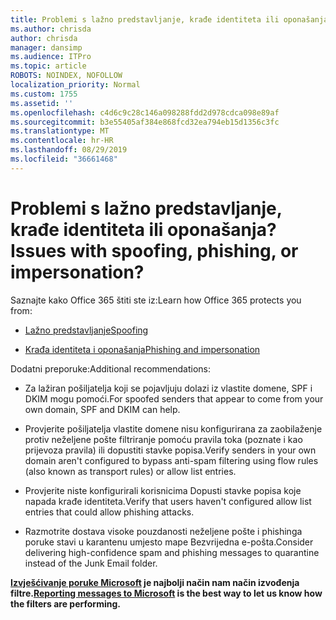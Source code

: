 ```yaml
---
title: Problemi s lažno predstavljanje, krađe identiteta ili oponašanja?
ms.author: chrisda
author: chrisda
manager: dansimp
ms.audience: ITPro
ms.topic: article
ROBOTS: NOINDEX, NOFOLLOW
localization_priority: Normal
ms.custom: 1755
ms.assetid: ''
ms.openlocfilehash: c4d6c9c28c146a098288fdd2d978cdca098e89af
ms.sourcegitcommit: b3e55405af384e868fcd32ea794eb15d1356c3fc
ms.translationtype: MT
ms.contentlocale: hr-HR
ms.lasthandoff: 08/29/2019
ms.locfileid: "36661468"
---
```

# <a name="issues-with-spoofing-phishing-or-impersonation"></a><span data-ttu-id="ac8a9-102">Problemi s lažno predstavljanje, krađe identiteta ili oponašanja?</span><span class="sxs-lookup"><span data-stu-id="ac8a9-102">Issues with spoofing, phishing, or impersonation?</span></span>

<span data-ttu-id="ac8a9-103">Saznajte kako Office 365 štiti ste iz:</span><span class="sxs-lookup"><span data-stu-id="ac8a9-103">Learn how Office 365 protects you from:</span></span>

- [<span data-ttu-id="ac8a9-104">Lažno predstavljanje</span><span class="sxs-lookup"><span data-stu-id="ac8a9-104">Spoofing</span></span>](https://docs.microsoft.com/office365/securitycompliance/anti-spoofing-protection)

- [<span data-ttu-id="ac8a9-105">Krađa identiteta i oponašanja</span><span class="sxs-lookup"><span data-stu-id="ac8a9-105">Phishing and impersonation</span></span>](https://docs.microsoft.com/office365/securitycompliance/atp-anti-phishing)

<span data-ttu-id="ac8a9-106">Dodatni preporuke:</span><span class="sxs-lookup"><span data-stu-id="ac8a9-106">Additional recommendations:</span></span>

- <span data-ttu-id="ac8a9-107">Za lažiran pošiljatelja koji se pojavljuju dolazi iz vlastite domene, SPF i DKIM mogu pomoći.</span><span class="sxs-lookup"><span data-stu-id="ac8a9-107">For spoofed senders that appear to come from your own domain, SPF and DKIM can help.</span></span>

- <span data-ttu-id="ac8a9-108">Provjerite pošiljatelja vlastite domene nisu konfigurirana za zaobilaženje protiv neželjene pošte filtriranje pomoću pravila toka (poznate i kao prijevoza pravila) ili dopustiti stavke popisa.</span><span class="sxs-lookup"><span data-stu-id="ac8a9-108">Verify senders in your own domain aren't configured to bypass anti-spam filtering using flow rules (also known as transport rules) or allow list entries.</span></span>

- <span data-ttu-id="ac8a9-109">Provjerite niste konfigurirali korisnicima Dopusti stavke popisa koje napada krađe identiteta.</span><span class="sxs-lookup"><span data-stu-id="ac8a9-109">Verify that users haven't configured allow list entries that could allow phishing attacks.</span></span>

- <span data-ttu-id="ac8a9-110">Razmotrite dostava visoke pouzdanosti neželjene pošte i phishinga poruke stavi u karantenu umjesto mape Bezvrijedna e-pošta.</span><span class="sxs-lookup"><span data-stu-id="ac8a9-110">Consider delivering high-confidence spam and phishing messages to quarantine instead of the Junk Email folder.</span></span>

<span data-ttu-id="ac8a9-111">**[Izvješćivanje poruke Microsoft](https://support.office.com/article/b5caa9f1-cdf3-4443-af8c-ff724ea719d2) je najbolji način nam način izvođenja filtre.**</span><span class="sxs-lookup"><span data-stu-id="ac8a9-111">**[Reporting messages to Microsoft](https://support.office.com/article/b5caa9f1-cdf3-4443-af8c-ff724ea719d2) is the best way to let us know how the filters are performing.**</span></span>
